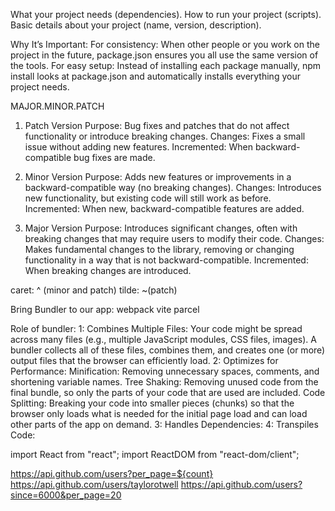 <!-- Package.json -->
What your project needs (dependencies).
How to run your project (scripts).
Basic details about your project (name, version, description).

Why It’s Important:
For consistency: When other people or you work on the project in the future, package.json ensures you all use the same version of the tools.
For easy setup: Instead of installing each package manually, npm install looks at package.json and automatically installs everything your project needs.

<!-- First initialize your project with npm init -->
<!-- These are the updates -->
MAJOR.MINOR.PATCH

1. Patch Version
Purpose: Bug fixes and patches that do not affect functionality or introduce breaking changes.
Changes: Fixes a small issue without adding new features.
Incremented: When backward-compatible bug fixes are made.

2. Minor Version
Purpose: Adds new features or improvements in a backward-compatible way (no breaking changes).
Changes: Introduces new functionality, but existing code will still work as before.
Incremented: When new, backward-compatible features are added.

3. Major Version
Purpose: Introduces significant changes, often with breaking changes that may require users to modify their code.
Changes: Makes fundamental changes to the library, removing or changing functionality in a way that is not backward-compatible.
Incremented: When breaking changes are introduced.

caret: ^ (minor and patch)
tilde: ~(patch)

Bring Bundler to our app:
webpack
vite
parcel
<!-- npm install -D parcel -->

Role of bundler:
1: Combines Multiple Files:
Your code might be spread across many files (e.g., multiple JavaScript modules, CSS files, images). A bundler collects all of these files, combines them, and creates one (or more) output files that the browser can efficiently load.
2: Optimizes for Performance: Minification: Removing unnecessary spaces, comments, and shortening variable names.
Tree Shaking: Removing unused code from the final bundle, so only the parts of your code that are used are included.
Code Splitting: Breaking your code into smaller pieces (chunks) so that the browser only loads what is needed for the initial page load and can load other parts of the app on demand.
3: Handles Dependencies:
4: Transpiles Code:

<!-- npx parcel index.html -->
<!-- npx parcel build index.html -->



<!-- npm install react
npm install react-dom -->

import React from "react";
import ReactDOM from "react-dom/client";



https://api.github.com/users?per_page=${count}
https://api.github.com/users/taylorotwell
https://api.github.com/users?since=6000&per_page=20